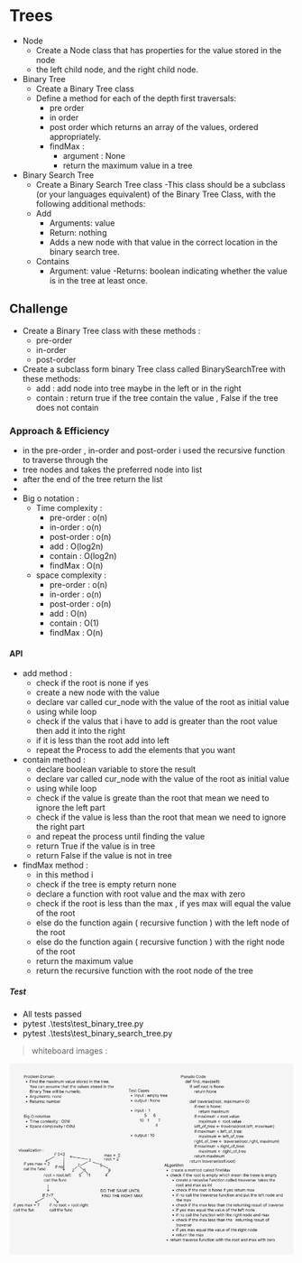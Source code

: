 # Trees
- Node
  - Create a Node class that has properties for the value stored in the node
  - the left child node, and the right child node.
- Binary Tree
  - Create a Binary Tree class
  - Define a method for each of the depth first traversals:
    - pre order
    - in order
    - post order which returns an array of the values, ordered appropriately.
    - findMax :
      - argument : None
      - return the maximum value in a tree
- Binary Search Tree
  - Create a Binary Search Tree class
    -This class should be a subclass (or your languages equivalent) of the Binary Tree Class, with the following additional methods:
  - Add
    - Arguments: value
    - Return: nothing
    - Adds a new node with that value in the correct location in the binary search tree.
  - Contains
    - Argument: value
    -Returns: boolean indicating whether the value is in the tree at least once.


## Challenge
- Create a Binary Tree class with these methods :
  - pre-order 
  - in-order 
  - post-order 
- Create a subclass form binary Tree class called BinarySearchTree with these methods:
  - add : add node into tree maybe in the left or in the right 
  - contain : return true if the tree contain the value , False if the tree does not contain

### Approach & Efficiency
- in the pre-order , in-order and post-order i used the recursive function to traverse through the 
- tree nodes and takes the preferred node into list 
- after the end of the tree return the list 
- 
- Big o notation : 
  - Time complexity :
    - pre-order : o(n)
    - in-order : o(n)
    - post-order : o(n)
    - add : O(log2n)
    - contain : O(log2n)
    - findMax : O(n)
  - space complexity : 
    - pre-order : o(n)
    - in-order : o(n)
    - post-order : o(n)
    - add : O(n)
    - contain : O(1)
    - findMax : O(n)
#### API

- add method : 
  - check if the root is none if yes 
  - create a new node with the value 
  - declare var called cur_node with the value of the root as initial value
  - using while loop 
  - check if the valus that i have to add is greater than the root value then add it into the right 
  - if it is less than the root add into left 
  - repeat the Process to add the elements that you want 
- contain method : 
  - declare boolean variable to store the result 
  - declare var called cur_node with the value of the root as initial value
  - using while loop 
  - check if the value is greate than the root that mean we need to ignore the left part
  - check if the value is less than the root that mean we need to ignore the right part
  - and repeat the process until finding the value 
  - return True if the value is in tree 
  - return False if the value is not in tree
- findMax method : 
  - in this method i 
  - check if the tree is empty return none 
  - declare a function with root value and the max with zero
  - check if the root is less than the max , if yes max will equal the value of the root
  - else do the function again ( recursive function ) with the left node of the root 
  - else do the function again ( recursive function ) with the right node of the root
  - return the maximum value 
  - return the recursive function with the root node of the tree

##### Test 
- All tests passed
- pytest .\tests\test_binary_tree.py    
- pytest .\tests\test_binary_search_tree.py



> whiteboard images : 
> 
![find_max image](code%20challenge%2017%20.png)